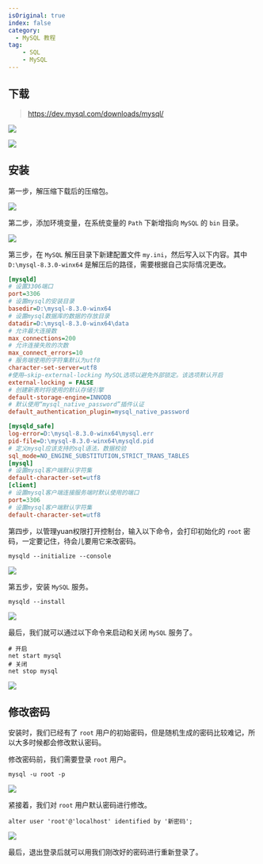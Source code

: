 ```yaml
---
isOriginal: true
index: false
category:
  - MySQL 教程
tag:
    - SQL
    - MySQL
---
```


## 下载

> https://dev.mysql.com/downloads/mysql/

![](assets/20240314-environment/chrome_1710375458.webp)

![](assets/20240314-environment/chrome_1710375498.webp)

## 安装

第一步，解压缩下载后的压缩包。

![](assets/20240314-environment/explorer_1710375709.webp)

第二步，添加环境变量，在系统变量的 `Path` 下新增指向 `MySQL` 的 `bin` 目录。

![](assets/20240314-environment/SystemPropertiesComputerName_1710378718.webp)

第三步，在 `MySQL` 解压目录下新建配置文件 `my.ini`，然后写入以下内容。其中 `D:\mysql-8.3.0-winx64` 是解压后的路径，需要根据自己实际情况更改。

```ini
[mysqld]
# 设置3306端口
port=3306
# 设置mysql的安装目录
basedir=D:\mysql-8.3.0-winx64
# 设置mysql数据库的数据的存放目录
datadir=D:\mysql-8.3.0-winx64\data
# 允许最大连接数
max_connections=200
# 允许连接失败的次数
max_connect_errors=10
# 服务端使用的字符集默认为utf8
character-set-server=utf8
#使用–skip-external-locking MySQL选项以避免外部锁定。该选项默认开启
external-locking = FALSE
# 创建新表时将使用的默认存储引擎
default-storage-engine=INNODB 
# 默认使用“mysql_native_password”插件认证
default_authentication_plugin=mysql_native_password

[mysqld_safe]
log-error=D:\mysql-8.3.0-winx64\mysql.err
pid-file=D:\mysql-8.3.0-winx64\mysqld.pid
# 定义mysql应该支持的sql语法，数据校验
sql_mode=NO_ENGINE_SUBSTITUTION,STRICT_TRANS_TABLES
[mysql]
# 设置mysql客户端默认字符集
default-character-set=utf8
[client]
# 设置mysql客户端连接服务端时默认使用的端口
port=3306
# 设置mysql客户端默认字符集
default-character-set=utf8
```

第四步，以管理yuan权限打开控制台，输入以下命令，会打印初始化的 `root` 密码，一定要记住，待会儿要用它来改密码。

```shell
mysqld --initialize --console
```

![](assets/20240314-environment/WindowsTerminal_1710416892.webp)

第五步，安装 `MySQL` 服务。

```shell
mysqld --install
```



![](assets/20240314-environment/WindowsTerminal_1710417052.webp)

最后，我们就可以通过以下命令来启动和关闭 `MySQL` 服务了。

```shell
# 开启
net start mysql
# 关闭
net stop mysql
```

![](assets/20240314-environment/WindowsTerminal_1710417206.webp)

## 修改密码

安装时，我们已经有了 `root` 用户的初始密码，但是随机生成的密码比较难记，所以大多时候都会修改默认密码。

修改密码前，我们需要登录 `root` 用户。

```shell
mysql -u root -p
```

![](assets/20240314-environment/WindowsTerminal_1710417373.webp)

紧接着，我们对 `root` 用户默认密码进行修改。

```shell
alter user 'root'@'localhost' identified by '新密码';
```

![](assets/20240314-environment/WindowsTerminal_1710417548.webp)

最后，退出登录后就可以用我们刚改好的密码进行重新登录了。

